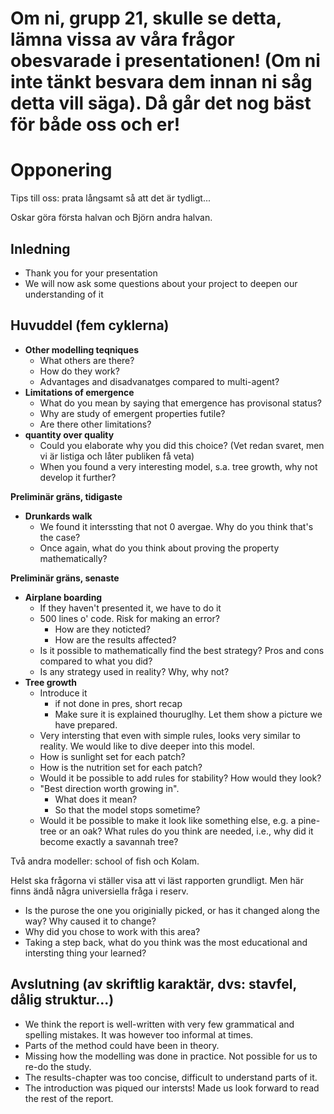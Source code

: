 
# Om ni, grupp 21, skulle se detta, lämna vissa av våra frågor obesvarade i presentationen! (Om ni inte tänkt besvara dem innan ni såg detta vill säga). Då går det nog bäst för både oss och er!

# Opponering

Tips till oss: prata långsamt så att det är tydligt...

Oskar göra första halvan och Björn andra halvan.

## Inledning

- Thank you for your presentation
- We will now ask some questions about your project to deepen our understanding of it

## Huvuddel (fem cyklerna)

- **Other modelling teqniques**
  - What others are there?
  - How do they work?
  - Advantages and disadvanatges compared to multi-agent?
- **Limitations of emergence**
  - What do you mean by saying that emergence has provisonal status?
  - Why are study of emergent properties futile?
  - Are there other limitations?
- **quantity over quality**
  - Could you elaborate why you did this choice? (Vet redan svaret, men vi är listiga och låter publiken få veta)
  - When you found a very interesting model, s.a. tree growth, why not develop it further?

**Preliminär gräns, tidigaste**
  
- **Drunkards walk**
  - We found it interssting that not 0 avergae. Why do you think that's the case?
  - Once again, what do you think about proving the property mathematically?

**Preliminär gräns, senaste**

- **Airplane boarding**
  - If they haven't presented it, we have to do it
  - 500 lines o' code. Risk for making an error?
    - How are they noticted?
    - How are the results affected?
  - Is it possible to mathematically find the best strategy? Pros and cons compared to what you did?
  - Is any strategy used in reality? Why, why not?
- **Tree growth**
  - Introduce it
    - if not done in pres, short recap
    - Make sure it is explained thouruglhy. Let them show a picture we have prepared.
  - Very intersting that even with simple rules, looks very similar to reality. We would like to dive deeper into this model.
  - How is sunlight set for each patch?
  - How is the nutrition set for each patch?
  - Would it be possible to add rules for stability? How would they look?
  - "Best direction worth growing in".
    - What does it mean?
    - So that the model stops sometime?
  - Would it be possible to make it look like something else, e.g. a pine-tree or an oak? What rules do you think are needed, i.e., why did it become exactly a savannah tree?

Två andra modeller: school of fish och Kolam.

Helst ska frågorna vi ställer visa att vi läst rapporten grundligt. Men här finns ändå några universiella fråga i reserv.

- Is the purose the one you originially picked, or has it changed along the way? Why caused it to change?
- Why did you chose to work with this area?
- Taking a step back, what do you think was the most educational and intersting thing your learned?

## Avslutning (av skriftlig karaktär, dvs: stavfel, dålig struktur...)

- We think the report is well-written with very few grammatical and spelling mistakes. It was however too informal at times.
- Parts of the method could have been in theory.
- Missing how the modelling was done in practice. Not possible for us to re-do the study.
- The results-chapter was too concise, difficult to understand parts of it.
- The introduction was piqued our intersts! Made us look forward to read the rest of the report.

